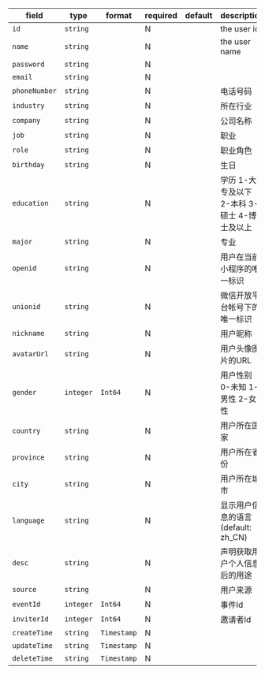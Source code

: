 | field | type | format | required | default | description |
|---|---|---|---|---|---|
| `id` | `string` |  | N |  | the user id |
| `name` | `string` |  | N |  | the user name |
| `password` | `string` |  | N |  |
| `email` | `string` |  | N |  |
| `phoneNumber` | `string` |  | N |  | 电话号码 |
| `industry` | `string` |  | N |  | 所在行业 |
| `company` | `string` |  | N |  | 公司名称 |
| `job` | `string` |  | N |  | 职业 |
| `role` | `string` |  | N |  | 职业角色 |
| `birthday` | `string` |  | N |  | 生日 |
| `education` | `string` |  | N |  | 学历 1-大专及以下 2-本科 3-硕士 4-博士及以上 |
| `major` | `string` |  | N |  | 专业 |
| `openid` | `string` |  | N |  | 用户在当前小程序的唯一标识 |
| `unionid` | `string` |  | N |  | 微信开放平台帐号下的唯一标识 |
| `nickname` | `string` |  | N |  | 用户昵称 |
| `avatarUrl` | `string` |  | N |  | 用户头像图片的URL |
| `gender` | `integer` | `Int64` | N |  | 用户性别 0-未知 1-男性 2-女性 |
| `country` | `string` |  | N |  | 用户所在国家 |
| `province` | `string` |  | N |  | 用户所在省份 |
| `city` | `string` |  | N |  | 用户所在城市 |
| `language` | `string` |  | N |  | 显示用户信息的语言(default: zh_CN) |
| `desc` | `string` |  | N |  | 声明获取用户个人信息后的用途 |
| `source` | `string` |  | N |  | 用户来源 |
| `eventId` | `integer` | `Int64` | N |  | 事件Id |
| `inviterId` | `integer` | `Int64` | N |  | 邀请者Id |
| `createTime` | `string` | `Timestamp` | N |  |  |
| `updateTime` | `string` | `Timestamp` | N |  |  |
| `deleteTime` | `string` | `Timestamp` | N |  |  |
